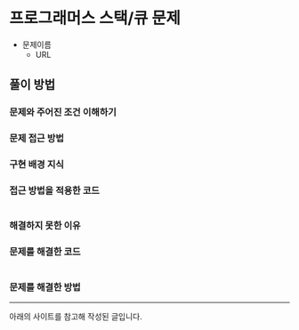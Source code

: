 # 프로그래머스 스택/큐 문제
- 문제이름
    - URL

## 풀이 방법

### 문제와 주어진 조건 이해하기

### 문제 접근 방법

### 구현 배경 지식

### 접근 방법을 적용한 코드
```java
```

### 해결하지 못한 이유

### 문제를 해결한 코드
```java
```

### 문제를 해결한 방법

---
아래의 사이트를 참고해 작성된 글입니다.
